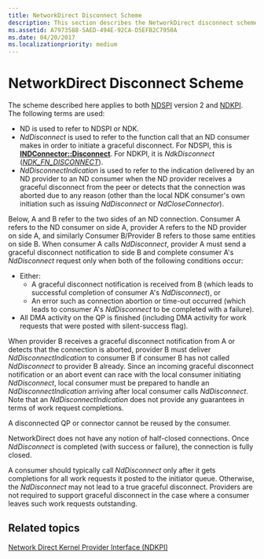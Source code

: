 ```yaml
---
title: NetworkDirect Disconnect Scheme
description: This section describes the NetworkDirect disconnect scheme
ms.assetid: A7973588-5AED-494E-92CA-D5EFB2C7950A
ms.date: 04/20/2017
ms.localizationpriority: medium
---
```


# NetworkDirect Disconnect Scheme


The scheme described here applies to both [NDSPI](https://docs.microsoft.com/previous-versions/windows/desktop/cc904391(v=vs.85)) version 2 and [NDKPI](network-direct-kernel-programming-interface--ndkpi-.md). The following terms are used:

-   ND is used to refer to NDSPI or NDK.
-   *NdDisconnect* is used to refer to the function call that an ND consumer makes in order to initiate a graceful disconnect. For NDSPI, this is [**INDConnector::Disconnect**](https://docs.microsoft.com/previous-versions/windows/desktop/cc904364(v=vs.85)). For NDKPI, it is *NdkDisconnect* ([*NDK\_FN\_DISCONNECT*](https://docs.microsoft.com/windows-hardware/drivers/ddi/content/ndkpi/nc-ndkpi-ndk_fn_disconnect)).
-   *NdDisconnectIndication* is used to refer to the indication delivered by an ND provider to an ND consumer when the ND provider receives a graceful disconnect from the peer or detects that the connection was aborted due to any reason (other than the local NDK consumer's own initiation such as issuing *NdDisconnect* or *NdCloseConnector*).

Below, A and B refer to the two sides of an ND connection. Consumer A refers to the ND consumer on side A, provider A refers to the ND provider on side A, and similarly Consumer B/Provider B refers to those same entities on side B.
When consumer A calls *NdDisconnect*, provider A must send a graceful disconnect notification to side B and complete consumer A's *NdDisconnect* request only when both of the following conditions occur:

-   Either:
    -   A graceful disconnect notification is received from B (which leads to successful completion of consumer A's *NdDisconnect*), or
    -   An error such as connection abortion or time-out occurred (which leads to consumer A's *NdDisconnect* to be completed with a failure).
-   All DMA activity on the QP is finished (including DMA activity for work requests that were posted with silent-success flag).

When provider B receives a graceful disconnect notification from A or detects that the connection is aborted, provider B must deliver *NdDisconnectIndication* to consumer B if consumer B has not called *NdDisconnect* to provider B already. Since an incoming graceful disconnect notification or an abort event can race with the local consumer initiating *NdDisconnect*, local consumer must be prepared to handle an *NdDisconnectIndication* arriving after local consumer calls *NdDisconnect*. Note that an *NdDisconnectIndication* does not provide any guarantees in terms of work request completions.

A disconnected QP or connector cannot be reused by the consumer.

NetworkDirect does not have any notion of half-closed connections. Once *NdDisconnect* is completed (with success or failure), the connection is fully closed.

A consumer should typically call *NdDisconnect* only after it gets completions for all work requests it posted to the initiator queue. Otherwise, the *NdDisconnect* may not lead to a true graceful disconnect. Providers are not required to support graceful disconnect in the case where a consumer leaves such work requests outstanding.

## Related topics


[Network Direct Kernel Provider Interface (NDKPI)](network-direct-kernel-programming-interface--ndkpi-.md)

 

 






